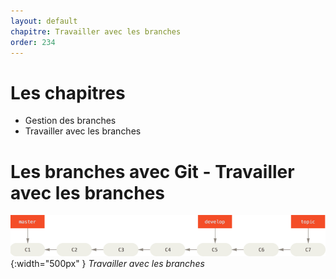 ```yaml
---
layout: default
chapitre: Travailler avec les branches
order: 234
---
```


<!-- new slide -->

# Les chapitres

- Gestion des branches
- Travailler avec les branches

<!-- new slide -->

# Les branches avec Git - Travailler avec les branches

![Travailler avec les branches](./images/lr-branches-1.png){:width="500px" }
*Travailler avec les branches*

<!-- new slide -->

